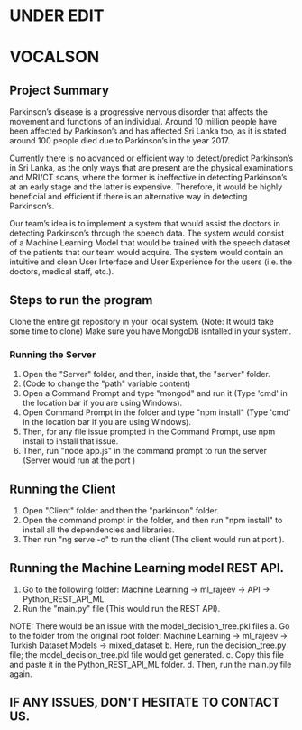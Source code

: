 # UNDER EDIT

# VOCALSON
## Project Summary
Parkinson’s disease is a progressive nervous disorder that affects the movement and functions of
an individual. Around 10 million people have been affected by Parkinson’s and has affected Sri
Lanka too, as it is stated around 100 people died due to Parkinson’s in the year 2017.

Currently there is no advanced or efficient way to detect/predict Parkinson’s in Sri Lanka, as the
only ways that are present are the physical examinations and MRI/CT scans, where the former is
ineffective in detecting Parkinson’s at an early stage and the latter is expensive. Therefore, it
would be highly beneficial and efficient if there is an alternative way in detecting Parkinson’s.

Our team’s idea is to implement a system that would assist the doctors in detecting Parkinson’s
through the speech data. The system would consist of a Machine Learning Model that would be
trained with the speech dataset of the patients that our team would acquire. The system would
contain an intuitive and clean User Interface and User Experience for the users (i.e. the doctors,
medical staff, etc.).

## Steps to run the program
Clone the entire git repository in your local system. (Note: It would take some time to clone)
Make sure you have MongoDB isntalled in your system.

### Running the Server
1. Open the "Server" folder, and then, inside that, the "server" folder.
2. (Code to change the "path" variable content)
3. Open a Command Prompt and type "mongod" and run it (Type 'cmd' in the location bar if you are using Windows).
4. Open Command Prompt in the folder and type "npm install" (Type 'cmd' in the location bar if you are using Windows).
5. Then, for any file issue prompted in the Command Prompt, use npm install <file> to install that issue.
6. Then, run "node app.js" in the command prompt to run the server (Server would run at the port <PORT NUMBER>)

## Running the Client
1. Open "Client" folder and then the "parkinson" folder.
2. Open the command prompt in the folder, and then run "npm install" to install all the dependencies and libraries.
3. Then run "ng serve -o" to run the client (The client would run at port <PORT NUMBER>).

## Running the Machine Learning model REST API.
1. Go to the following folder:
  Machine Learning -> ml_rajeev -> API -> Python_REST_API_ML
2. Run the "main.py" file (This would run the REST API).

NOTE: There would be an issue with the model_decision_tree.pkl files
  a. Go to the folder from the original root folder:
    Machine Learning -> ml_rajeev -> Turkish Dataset Models -> mixed_dataset
  b. Here, run the decision_tree.py file; the model_decision_tree.pkl file would get generated.
  c. Copy this file and paste it in the Python_REST_API_ML folder.
  d. Then, run the main.py file again.
  
## IF ANY ISSUES, DON'T HESITATE TO CONTACT US.
